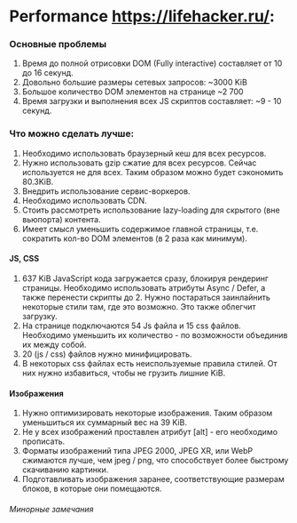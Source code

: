# Performance https://lifehacker.ru/:

  ### Основные проблемы
  1. Время до полной отрисовки DOM (Fully interactive) составляет от 10 до 16 секунд.
  2. Довольно большие размеры сетевых запросов: ~3000 KiB
  3. Большое количество DOM элементов на странице ~2 700
  4. Время загрузки и выполнения всех JS скриптов составляет: ~9 - 10 секунд.

  ### Что можно сделать лучше:
  1. Необходимо использовать браузерный кеш для всех ресурсов.
  2. Нужно использовать gzip сжатие для всех ресурсов. Сейчас используется не для всех. Таким образом можно будет сэкономить 80.3KiB.
  3. Внедрить использование сервис-воркеров.
  4. Необходимо использовать CDN.
  5. Стоить рассмотреть использование lazy-loading для скрытого (вне вьюпорта) контента.
  6. Имеет смысл уменьшить содержимое главной страницы, т.е. сократить кол-во DOM элементов (в 2 раза как минимум).

  #### JS, CSS
  1. 637 KiB JavaScript кода загружается сразу, блокируя рендеринг страницы. Необходимо использовать атрибуты Async / Defer, а также перенести скрипты до 2. Нужно постараться заинлайнить некоторые стили там, где это возможно. Это также облегчит загрузку.
  3. На странице подключаются 54 Js файла и 15 css файлов. Необходимо уменьшить их количество - по возможности объединив их между собой.
  4. 20 (js / css) файлов нужно минифицировать.
  5. В некоторых css файлах есть неиспользуемые правила стилей. От них нужно избавиться, чтобы не грузить лишние KiB.

  #### Изображения
  1. Нужно оптимизировать некоторые изображения. Таким образом уменьшиться их суммарный вес на 39 KiB.
  2. Не у всех изображений проставлен атрибут [alt] - его необходимо прописать.
  3. Форматы изображений типа JPEG 2000, JPEG XR, или WebP сжимаются лучше, чем jpeg / png, что способствует более быстрому скачиванию картинки.
  4. Подготавливать изображения заранее, соответствующие размерам блоков, в которые они помещаются.

  ###### Минорные замечания
